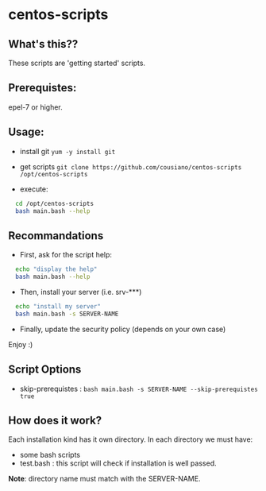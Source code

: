 centos-scripts
==============

What's this??
-------------
These scripts are 'getting started' scripts.


Prerequistes:
-------------

epel-7 or higher.

Usage:
------

- install git
`yum -y install git`

- get scripts
`git clone https://github.com/cousiano/centos-scripts /opt/centos-scripts`

- execute:
```bash
  cd /opt/centos-scripts
  bash main.bash --help
```

Recommandations
----------------

- First, ask for the script help:
```bash
  echo "display the help"
  bash main.bash --help
```

- Then, install your server (i.e. srv-***)
```bash  
  echo "install my server"
  bash main.bash -s SERVER-NAME
```

- Finally, update the security policy (depends on your own case)

Enjoy :)

Script Options
----------------
 * skip-prerequistes : 
`bash main.bash -s SERVER-NAME --skip-prerequistes true`


How does it work?
----------------

Each installation kind has it own directory.
In each directory we must have:
- some bash scripts
- test.bash : this script will check if installation is well passed.

**Note**: directory name must match with the SERVER-NAME. 
